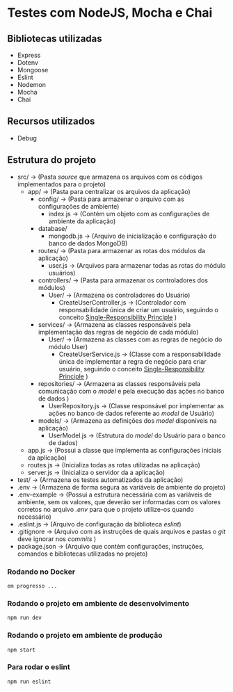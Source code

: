 # Testes com NodeJS, Mocha e Chai

## Bibliotecas utilizadas
- Express
- Dotenv
- Mongoose
- Eslint
- Nodemon
- Mocha
- Chai

## Recursos utilizados
- Debug

## Estrutura do projeto


- src/ -> (Pasta _source_ que armazena os arquivos com os códigos implementados para o projeto)
    - app/ -> (Pasta para centralizar os arquivos da aplicação)
        - config/ -> (Pasta para armazenar o arquivo com as configurações de ambiente)
            - index.js -> (Contém um objeto com as configurações de ambiente da aplicação)
        - database/
            - mongodb.js -> (Arquivo de inicialização e configuração do banco de dados MongoDB)
        - routes/ -> (Pasta para armazenar as rotas dos módulos da aplicação)
            - user.js -> (Arquivos para armazenar todas as rotas do módulo usuários)
        - controllers/ -> (Pasta para armazenar os controladores dos módulos)
            - User/ -> (Armazena os controladores do Usuário)
                - CreateUserController.js -> (Controlador com responsabilidade única de criar um usuário, seguindo o conceito [Single-Responsibility Principle](https://en.wikipedia.org/wiki/Single-responsibility_principle)  )
        - services/ -> (Armazena as classes responsáveis pela implementação das regras de negócio de cada módulo)
            - User/ -> (Armazena as classes com as regras de negócio do módulo User)
                - CreateUserService.js -> (Classe com a responsabilidade única de implementar a regra de negócio para criar usuário, seguindo o conceito [Single-Responsibility Principle](https://en.wikipedia.org/wiki/Single-responsibility_principle) )
        - repositories/ -> (Armazena as classes responsáveis pela comunicação com o _model_ e pela execução das ações no banco de dados )
            - UserRepository.js -> (Classe responsável por implementar as ações no banco de dados referente ao _model_ de Usuário)
        - models/ -> (Armazena as definições dos _model_ disponíveis na aplicação)
            - UserModel.js -> (Estrutura do _model_ do Usuário para o banco de dados)
    - app.js -> (Possui a classe que implementa as configurações iniciais da aplicação)
    - routes.js -> (Inicializa todas as rotas utilizadas na aplicação)
    - server.js -> (Inicializa o servidor da a aplicação)
- test/ -> (Armazena os testes automatizados da aplicação)
- .env -> (Armazena de forma segura as variáveis de ambiente do projeto)
- .env-example -> (Possui a estrutura necessária com as variáveis de ambiente, sem os valores, que deverão ser informadas com os valores corretos no arquivo _.env_  para que o projeto utilize-os quando necessário)
- .eslint.js -> (Arquivo de configuração da biblioteca _eslint_)
- .gitignore -> (Arquivo com as instruções de quais arquivos e pastas o _git_ deve ignorar nos _commits_ )
- package.json -> (Arquivo que contém configurações, instruções, comandos e bibliotecas utilizadas no projeto)


### Rodando no Docker

```
em progresso ...
```

### Rodando o projeto em ambiente de desenvolvimento

```
npm run dev
````

### Rodando o projeto em ambiente de produção

```
npm start
````

### Para rodar o eslint

```
npm run eslint
````
